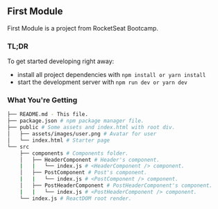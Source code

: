 ## First Module

First Module is a project from RocketSeat Bootcamp.

### TL;DR
To get started developing right away:

* install all project dependencies with `npm install or yarn install`
* start the development server with `npm run dev or yarn dev`

### What You're Getting
```bash
├── README.md - This file.
├── package.json # npm package manager file.
├── public # Some assets and index.html with root div.
│   ├── assets/images/user.png # Avatar for user
│   └── index.html # Starter page
└── src
    ├── components # Components folder.
    │   ├── HeaderComponent # Header's component.
    |   |   └── index.js # <HeaderComponent /> component.
    │   ├── PostComponent # Post's component.
    |   |   └── index.js # <PostComponent /> component.
    │   ├── PostHeaderComponent # PostHeaderComponent's component.
    |   |   └── index.js # <PostHeaderComponent /> component.
    └── index.js # ReactDOM root render.
```
